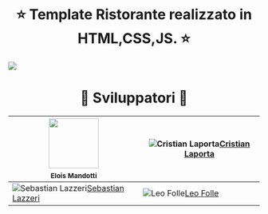 

<h1 align="center"> ⭐️ Template Ristorante realizzato in HTML,CSS,JS. ⭐️ </h1>
<img  src="immagini/gif2.gif" >

<br>

<h1 align="center"> ️🤝 Sviluppatori 🤝 </h1>

| <img src="https://avatars.githubusercontent.com/u/104636248?v=4" width="100px;"/><sub><br><b>Elois Mandotti</b></sub> | ![Cristian Laporta](https://avatars.githubusercontent.com/u/37643992?v=4)[Cristian Laporta](https://github.com/TheCriicom) |
|--|--|
| ![Sebastian Lazzeri](https://avatars.githubusercontent.com/u/40839465?v=4)[Sebastian Lazzeri](https://github.com/Ottoemmezzo)| ![Leo Folle](https://avatars.githubusercontent.com/u/104635962?v=4)[Leo Folle](https://github.com/LeoFolle) |

